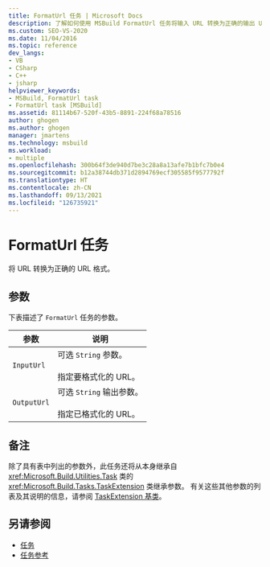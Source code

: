 ```yaml
---
title: FormatUrl 任务 | Microsoft Docs
description: 了解如何使用 MSBuild FormatUrl 任务将输入 URL 转换为正确的输出 URL 格式。
ms.custom: SEO-VS-2020
ms.date: 11/04/2016
ms.topic: reference
dev_langs:
- VB
- CSharp
- C++
- jsharp
helpviewer_keywords:
- MSBuild, FormatUrl task
- FormatUrl task [MSBuild]
ms.assetid: 81114b67-520f-43b5-8891-224f68a78516
author: ghogen
ms.author: ghogen
manager: jmartens
ms.technology: msbuild
ms.workload:
- multiple
ms.openlocfilehash: 300b64f3de940d7be3c28a8a13afe7b1bfc7b0e4
ms.sourcegitcommit: b12a38744db371d2894769ecf305585f9577792f
ms.translationtype: HT
ms.contentlocale: zh-CN
ms.lasthandoff: 09/13/2021
ms.locfileid: "126735921"
---
```

# <a name="formaturl-task"></a>FormatUrl 任务

将 URL 转换为正确的 URL 格式。

## <a name="parameters"></a>参数

 下表描述了 `FormatUrl` 任务的参数。

|参数|说明|
|---------------|-----------------|
|`InputUrl`|可选 `String` 参数。<br /><br /> 指定要格式化的 URL。|
|`OutputUrl`|可选 `String` 输出参数。<br /><br /> 指定已格式化的 URL。|

## <a name="remarks"></a>备注

 除了具有表中列出的参数外，此任务还将从本身继承自 <xref:Microsoft.Build.Utilities.Task> 类的 <xref:Microsoft.Build.Tasks.TaskExtension> 类继承参数。 有关这些其他参数的列表及其说明的信息，请参阅 [TaskExtension 基类](../msbuild/taskextension-base-class.md)。

## <a name="see-also"></a>另请参阅

- [任务](../msbuild/msbuild-tasks.md)
- [任务参考](../msbuild/msbuild-task-reference.md)